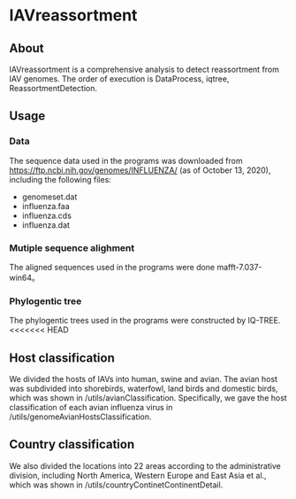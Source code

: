 # IAVreassortment
## About
IAVreassortment is a comprehensive analysis to detect reassortment from IAV genomes. The order of execution is DataProcess, iqtree, ReassortmentDetection.
## Usage
### Data
The sequence data used in the programs was downloaded from https://ftp.ncbi.nih.gov/genomes/INFLUENZA/ (as of October 13, 2020), including the following files:
- genomeset.dat
- influenza.faa
- influenza.cds
- influenza.dat
### Mutiple sequence alighment
The aligned sequences used in the programs were done mafft-7.037-win64。
### Phylogentic tree
The phylogentic trees used in the programs were constructed by IQ-TREE.
<<<<<<< HEAD
## Host classification
We divided the hosts of IAVs into human, swine and avian. The avian host was subdivided into shorebirds, waterfowl, land birds and domestic birds, which was shown in /utils/avianClassification. Specifically, we gave the host classification of each avian influenza virus in /utils/genomeAvianHostsClassification.
## Country classification
We also divided the locations into 22 areas according to the administrative division, including North America, Western Europe and East Asia et al., which was shown in /utils/countryContinetContinentDetail.
